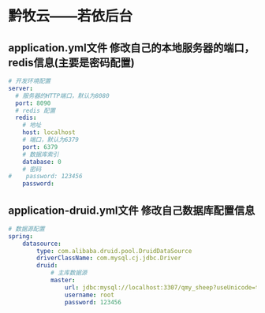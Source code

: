 # 黔牧云——若依后台

## application.yml文件 修改自己的本地服务器的端口，redis信息(主要是密码配置)
```yml
# 开发环境配置
server:
  # 服务器的HTTP端口，默认为8080
  port: 8090
  # redis 配置
  redis:
    # 地址
    host: localhost
    # 端口，默认为6379
    port: 6379
    # 数据库索引
    database: 0
    # 密码
#    password: 123456
    password:
```
## application-druid.yml文件 修改自己数据库配置信息
```yml
# 数据源配置
spring:
    datasource:
        type: com.alibaba.druid.pool.DruidDataSource
        driverClassName: com.mysql.cj.jdbc.Driver
        druid:
            # 主库数据源
            master:
                url: jdbc:mysql://localhost:3307/qmy_sheep?useUnicode=true&characterEncoding=utf8&zeroDateTimeBehavior=convertToNull&useSSL=true&serverTimezone=GMT%2B8
                username: root
                password: 123456
```
